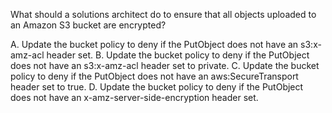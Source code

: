 What should a solutions architect do to ensure that all objects uploaded to an Amazon S3 bucket are encrypted? 

A. Update the bucket policy to deny if the PutObject does not have an s3:x-amz-acl header set. 
B. Update the bucket policy to deny if the PutObject does not have an s3:x-amz-acl header set to private. 
C. Update the bucket policy to deny if the PutObject does not have an aws:SecureTransport header set to true. 
D. Update the bucket policy to deny if the PutObject does not have an x-amz-server-side-encryption header set.